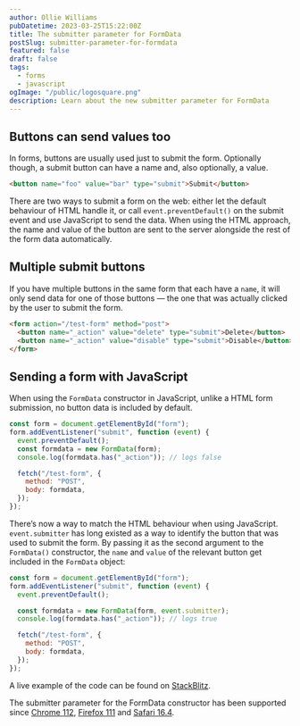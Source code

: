 ```yaml
---
author: Ollie Williams
pubDatetime: 2023-03-25T15:22:00Z
title: The submitter parameter for FormData
postSlug: submitter-parameter-for-formdata
featured: false
draft: false
tags:
  - forms
  - javascript
ogImage: "/public/logosquare.png"
description: Learn about the new submitter parameter for FormData
---
```


## Buttons can send values too

In forms, buttons are usually used just to submit the form. Optionally though, a submit button can have a name and, also optionally, a value.

```html
<button name="foo" value="bar" type="submit">Submit</button>
```

There are two ways to submit a form on the web: either let the default behaviour of HTML handle it, or call `event.preventDefault()` on the submit event and use JavaScript to send the data. When using the HTML approach, the name and value of the button are sent to the server alongside the rest of the form data automatically.

## Multiple submit buttons

If you have multiple buttons in the same form that each have a `name`, it will only send data for one of those buttons — the one that was actually clicked by the user to submit the form.

```html
<form action="/test-form" method="post">
  <button name="_action" value="delete" type="submit">Delete</button>
  <button name="_action" value="disable" type="submit">Disable</button>
</form>
```

## Sending a form with JavaScript

When using the `FormData` constructor in JavaScript, unlike a HTML form submission, no button data is included by default.

```js
const form = document.getElementById("form");
form.addEventListener("submit", function (event) {
  event.preventDefault();
  const formdata = new FormData(form);
  console.log(formdata.has("_action")); // logs false

  fetch("/test-form", {
    method: "POST",
    body: formdata,
  });
});
```

There’s now a way to match the HTML behaviour when using JavaScript. `event.submitter` has long existed as a way to identify the button that was used to submit the form. By passing it as the second argument to the `FormData()` constructor, the `name` and `value` of the relevant button get included in the `FormData` object:

```js
const form = document.getElementById("form");
form.addEventListener("submit", function (event) {
  event.preventDefault();

  const formdata = new FormData(form, event.submitter);
  console.log(formdata.has("_action")); // logs true

  fetch("/test-form", {
    method: "POST",
    body: formdata,
  });
});
```

A live example of the code can be found on [StackBlitz](https://stackblitz.com/edit/express-simple-a2vqxo?embed=1&file=pages/index.html).

The submitter parameter for the FormData constructor has been supported since [Chrome 112](https://developer.chrome.com/blog/chrome-112-beta/#add-optional-submitter-parameter-to-the-formdata-constructor), [Firefox 111](https://developer.mozilla.org/en-US/docs/Mozilla/Firefox/Releases/111#:~:text=The%20FormData%20constructor,for%20more%20details.) and [Safari 16.4](https://developer.apple.com/documentation/safari-release-notes/safari-16_4-release-notes#:~:text=Added%20support%20for%20a%20submitter%20parameter%20in%20the%20FormData%20constructor.).
